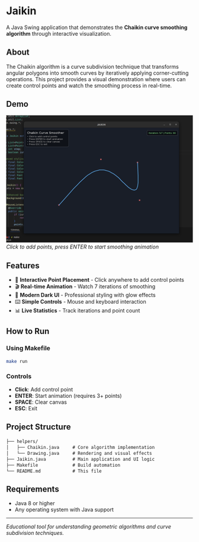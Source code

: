 # Jaikin

A Java Swing application that demonstrates the **Chaikin curve smoothing algorithm** through interactive visualization.

## About

The Chaikin algorithm is a curve subdivision technique that transforms angular polygons into smooth curves by iteratively applying corner-cutting operations. This project provides a visual demonstration where users can create control points and watch the smoothing process in real-time.

## Demo

![Demo](demo.png)
*Click to add points, press ENTER to start smoothing animation*

## Features

- 🎯 **Interactive Point Placement** - Click anywhere to add control points
- 🎬 **Real-time Animation** - Watch 7 iterations of smoothing
- 🎨 **Modern Dark UI** - Professional styling with glow effects
- ⌨️ **Simple Controls** - Mouse and keyboard interaction
- 📊 **Live Statistics** - Track iterations and point count

## How to Run

### Using Makefile
```bash
make run
```

### Controls
- **Click**: Add control point
- **ENTER**: Start animation (requires 3+ points)
- **SPACE**: Clear canvas
- **ESC**: Exit

## Project Structure

```
├── helpers/
│   ├── Chaikin.java     # Core algorithm implementation
│   └── Drawing.java     # Rendering and visual effects
├── Jaikin.java          # Main application and UI logic
├── Makefile             # Build automation
└── README.md            # This file
```

## Requirements

- Java 8 or higher
- Any operating system with Java support

---

*Educational tool for understanding geometric algorithms and curve subdivision techniques.*